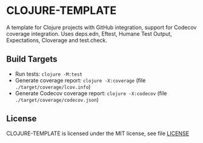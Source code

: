 # CLOJURE-TEMPLATE

A template for Clojure projects with GitHub integration, support for Codecov coverage integration. Uses deps.edn, Eftest, Humane Test Output, Expectations, Cloverage and test.check.

## Build Targets

- Run tests: `clojure -M:test`
- Generate coverage report: `clojure -X:coverage` (file `./target/coverage/lcov.info`)
- Generate Codecov coverage report: `clojure -X:codecov` (file `./target/coverage/codecov.json`)

## License

CLOJURE-TEMPLATE is licensed under the MIT license, see file [LICENSE](LICENSE)
